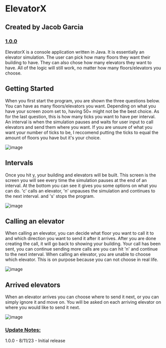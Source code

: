 # ElevatorX
## Created by Jacob Garcia 
### <ins>1.0.0</ins>

ElevatorX is a console application written in Java. It is essentially an elevator simulation. The user can pick how many floors they want their building to have. 
They can also chose how many elevators they want to have.
All of the logic will still work, no matter how many floors/elevators you choose. 

## Getting Started
When you first start the program, you are shown the three questions below. You can have as many floors/elevators you want. Depending on what you have your screen zoom set to, having 50+ might not be the best choice.
As for the last question, this is how many ticks you want to have per interval. An interval is when the simulation pauses and waits for user input to call elevators and send them where you want. If you are unsure
of what you want your number of ticks to be, I reccomend putting the ticks to equal the amount of floors you have but it's your choice.

![image](https://github.com/JacobG122503/ElevatorX/assets/97966190/f23c30c2-b60d-4b2c-952c-655be4e29c2e)

## Intervals
Once you hit y, your building and elevators will be built. This screen is the screen you will see every time the simulation pauses at the end of an interval. At the bottom you can see it gives you some options
on what you can do. 'c' calls an elevator, 'n' unpauses the simulation and continues to the next interval. and 's' stops the program. 

![image](https://github.com/JacobG122503/ElevatorX/assets/97966190/c81f0065-7308-40b8-8156-30c4cc1c429f)

## Calling an elevator
When calling an elevator, you can decide what floor you want to call it to and which direction you want to send it after it arrives. After you are done creating the call, it will go back to showing your building. 
Your call has been sent, you can continue sending more calls are you can hit 'n' and continue to the next interval.
When calling an elevator, you are unable to choose which elevator. This is on purpose because you can not choose in real life. 

![image](https://github.com/JacobG122503/ElevatorX/assets/97966190/849b4421-fe96-45d8-8027-4cc379629850)

## Arrived elevators
When an elevator arrives you can choose where to send it next, or you can simply ignore it and move on. You will be asked on each arriving elevator on where 
you would like to send it next. 

![image](https://github.com/JacobG122503/ElevatorX/assets/97966190/3c7a6aa1-77ad-4f39-871a-acea9c03a4ed)

### <ins>Update Notes: </ins>
1.0.0 - 8/11/23 - Initial release 
